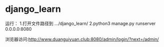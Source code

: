 # django_learn

运行：
1.打开文件路径到 .../django_learn/
2.python3 manage.py runserver 0.0.0.0:8080

浏览器访问:http://www.duanguiyuan.club:8080/admin/login/?next=/admin/
